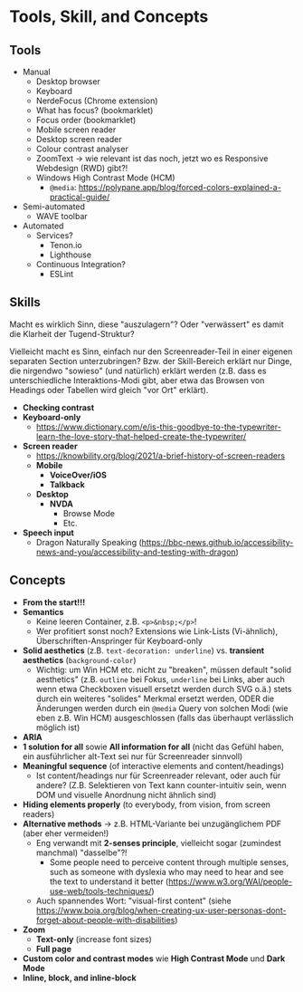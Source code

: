 # Tools, Skill, and Concepts

## Tools

- Manual
  - Desktop browser
  - Keyboard
  - NerdeFocus (Chrome extension)
  - What has focus? (bookmarklet)
  - Focus order (bookmarklet)
  - Mobile screen reader
  - Desktop screen reader
  - Colour contrast analyser
  - ZoomText → wie relevant ist das noch, jetzt wo es Responsive Webdesign (RWD) gibt?!
  - Windows High Contrast Mode (HCM)
    - `@media`: https://polypane.app/blog/forced-colors-explained-a-practical-guide/
- Semi-automated
  - WAVE toolbar
- Automated
  - Services?
    - Tenon.io
    - Lighthouse
  - Continuous Integration?
    - ESLint

## Skills

Macht es wirklich Sinn, diese "auszulagern"? Oder "verwässert" es damit die Klarheit der Tugend-Struktur?

Vielleicht macht es Sinn, einfach nur den Screenreader-Teil in einer eigenen separaten Section unterzubringen? Bzw. der Skill-Bereich erklärt nur Dinge, die nirgendwo "sowieso" (und natürlich) erklärt werden (z.B. dass es unterschiedliche Interaktions-Modi gibt, aber etwa das Browsen von Headings oder Tabellen wird gleich "vor Ort" erklärt).

- **Checking contrast**
- **Keyboard-only**
  - https://www.dictionary.com/e/is-this-goodbye-to-the-typewriter-learn-the-love-story-that-helped-create-the-typewriter/
- **Screen reader**
  - https://knowbility.org/blog/2021/a-brief-history-of-screen-readers
  - **Mobile**
    - **VoiceOver/iOS**
    - **Talkback**
  - **Desktop**
    - **NVDA**
      - Browse Mode
      - Etc.
- **Speech input**
  - Dragon Naturally Speaking (https://bbc-news.github.io/accessibility-news-and-you/accessibility-and-testing-with-dragon)

## Concepts

- **From the start!!!**
- **Semantics**
  - Keine leeren Container, z.B. `<p>&nbsp;</p>`!
  - Wer profitiert sonst noch? Extensions wie Link-Lists (Vi-ähnlich), Überschriften-Anspringer für Keyboard-only
- **Solid aesthetics** (z.B. `text-decoration: underline`) vs. **transient aesthetics** (`background-color`)
  - Wichtig: um Win HCM etc. nicht zu "breaken", müssen default "solid aesthetics" (z.B. `outline` bei Fokus, `underline` bei Links, aber auch wenn etwa Checkboxen visuell ersetzt werden durch SVG o.ä.) stets durch ein weiteres "solides" Merkmal ersetzt werden, ODER die Änderungen werden durch ein `@media` Query von solchen Modi (wie eben z.B. Win HCM) ausgeschlossen (falls das überhaupt verlässlich möglich ist)
- **ARIA**
- **1 solution for all** sowie **All information for all** (nicht das Gefühl haben, ein ausführlicher alt-Text sei nur für Screenreader sinnvoll)
- **Meaningful sequence** (of interactive elements and content/headings)
  - Ist content/headings nur für Screenreader relevant, oder auch für andere? (Z.B. Selektieren von Text kann counter-intuitiv sein, wenn DOM und visuelle Anordnung nicht ähnlich sind)
- **Hiding elements properly** (to everybody, from vision, from screen readers)
- **Alternative methods** → z.B. HTML-Variante bei unzugänglichem PDF (aber eher vermeiden!)
  - Eng verwandt mit **2-senses principle**, vielleicht sogar (zumindest manchmal) "dasselbe"?!
    - Some people need to perceive content through multiple senses, such as someone with dyslexia who may need to hear and see the text to understand it better (https://www.w3.org/WAI/people-use-web/tools-techniques/)
  - Auch spannendes Wort: "visual-first content" (siehe https://www.boia.org/blog/when-creating-ux-user-personas-dont-forget-about-people-with-disabilities)
- **Zoom**
  - **Text-only** (increase font sizes)
  - **Full page**
- **Custom color and contrast modes** wie **High Contrast Mode** und **Dark Mode**
- **Inline, block, and inline-block**